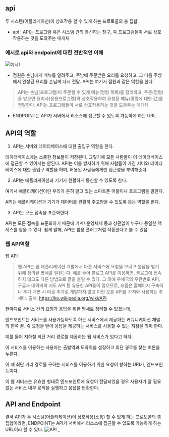 ## api
두 시스템(어플리케이션)이 상호작용 할 수 있게 하는 프로토콜의 총 집합

- api : API는 프로그램 혹은 시스템 간의 통신하는 창구, 즉 프로그램들이 서로 상호작용하는 것을 도와주는 매개체

### 예시로 api와 endpoint에 대한 전반적인 이해 

![예시1](https://user-images.githubusercontent.com/99226598/184570452-70ebdf67-6c2c-4bab-be75-41e92100ce45.png)

- 점원은 손님에게 메뉴를 알려주고, 주방에 주문받은 요리를 요청하고, 그 다음 주방에서 완성된 요리를 손님께 다시 전달. API는 여기서 점원과 같은 역할을 한다

> API는 손님(프로그램)이 주문할 수 있게 메뉴(명령 목록)를 정리하고, 주문(명령)을 받으면 요리사(응용프로그램)와 상호작용하여 
> 요청된 메뉴(명령에 대한 값)를 전달한다. API는 프로그램들이 서로 상호작용하는 것을 도와주는 매개체

- ENDPOINT는 API가 서버에서 리소스에 접근할 수 있도록 가능하게 하는 URL



## API의 역할 

1. API는 서버와 데이터베이스에 대한 출입구 역할을 한다.

 데이터베이스에는 소중한 정보들이 저장된다. 그렇기에 모든 사람들이 이 데이터베이스에 접근할 수 있어서는 안된다. API는 이를 방지하기 위해 사람들이 가진 서버와 데이터베이스에 대한 출입구 역할을 하며, 허용된 사람들에게만 접근성을 부여해준다.

2. API는 애플리케이션과 기기가 원활하게 통신할 수 있도록 한다. 

 여기서 애플리케이션이란 우리가 흔히 알고 있는 스마트폰 어플이나 프로그램을 말한다.

API는 애플리케이션과 기기가 데이터를 원활히 주고받을 수 있도록 돕는 역할을 한다.


3. API는 모든 접속을 표준화한다.

API는 모든 접속을 표준화하기 때문에 기계/ 운영체제 등과 상관없이 누구나 동일한 액세스를 얻을 수 있다. 쉽게 말해, API는 범용 플러그처럼 작동한다고 볼 수 있음

### 웹 API역할
웹 API

> 웹 API는 웹 애플리케이션 개발에서 다른 서비스에 요청을 보내고 응답을 받기 위해 정의된 명세를 일컫는다.
 예를 들어 블로그 API를 이용하면, 블로그에 접속하지 않고도 다른 방법으로 글을 올릴 수 있다.
그 외에 우체국의 우편번호 API, 구글과 네이버의 지도 API 등 유용한 API들이 많으므로, 요즘은 홈페이지 구축이나 추가 개편 시 따로 추가로 개발하지 않고 이런 오픈 API를 가져와 사용하는 추세다. 출처: https://ko.wikipedia.org/wiki/API


한마디로 서비스 간의 요청과 응답을 위한 명세로 정리할 수 있겠는데,

엔드포인트는 서비스를 사용가능하도록 하는 서비스에서 제공하는 커뮤니케이션 채널의 한쪽 끝. 즉 요청을 받아 응답을 제공하는 서비스를 사용할 수 있는 지점을 의미 한다.



예를 들어 지하철 최단 거리 경로를 제공하는 웹 서비스가 있다고 하자.

이 서비스를 이용하는 사용자는 출발역과 도착역을 설정하고 최단 경로를 찾는 버튼을 누른다.

이 때 최단 거리 경로를 구하는 서비스를 이용하기 위한 요청이 향하는 URI가, 엔드포인트이다.


이 웹 서비스는 유효한 형태로 엔드포인트에 요청이 전달되었을 경우 사용자가 알 필요 없는 서비스 내부 로직을 실행하고 응답을 반환한다.
 

## API and Endpoint

결국 API가 두 시스템(어플리케이션)이 상호작용(소통) 할 수 있게 하는 프로토콜의 총 집합이라면,
ENDPOINT는 API가 서버에서 리소스에 접근할 수 있도록 가능하게 하는 URL이라 할 수 있다.
![API _](https://user-images.githubusercontent.com/99226598/184571657-c2c59576-158a-41ce-ae6d-5b2cd5a2e3ef.png)


